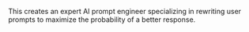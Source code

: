 This creates an expert AI prompt engineer specializing in rewriting user prompts to maximize the probability of a better response.

